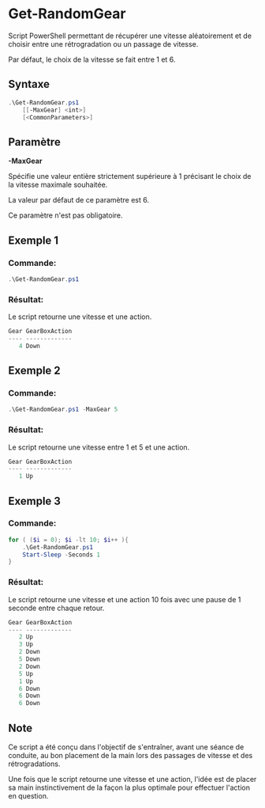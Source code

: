 # Get-RandomGear

Script PowerShell permettant de récupérer une vitesse aléatoirement et de choisir entre une rétrogradation ou un passage de vitesse.

Par défaut, le choix de la vitesse se fait entre 1 et 6.

## Syntaxe

```POWERSHELL
.\Get-RandomGear.ps1
    [[-MaxGear] <int>]
    [<CommonParameters>]
```

## Paramètre

__-MaxGear__

Spécifie une valeur entière strictement supérieure à 1 précisant le choix de la vitesse maximale souhaitée.

La valeur par défaut de ce paramètre est 6.

Ce paramètre n'est pas obligatoire.
 
## Exemple 1

### Commande:
```POWERSHELL
.\Get-RandomGear.ps1
```

### Résultat:

Le script retourne une vitesse et une action.

```POWERSHELL
Gear GearBoxAction
---- -------------
   4 Down
```
## Exemple 2

### Commande:
```POWERSHELL
.\Get-RandomGear.ps1 -MaxGear 5
```

### Résultat:

Le script retourne une vitesse entre 1 et 5 et une action.

```POWERSHELL
Gear GearBoxAction
---- -------------
   1 Up
```

## Exemple 3

### Commande:
```POWERSHELL
for ( ($i = 0); $i -lt 10; $i++ ){
    .\Get-RandomGear.ps1
    Start-Sleep -Seconds 1
}
```

### Résultat:

Le script retourne une vitesse et une action 10 fois avec une pause de 1 seconde entre chaque retour.

```POWERSHELL
Gear GearBoxAction
---- -------------
   2 Up
   3 Up
   2 Down
   5 Down
   2 Down
   5 Up
   1 Up
   6 Down
   6 Down
   6 Down
```

## Note

Ce script a été conçu dans l'objectif de s'entraîner, avant une séance de conduite, au bon placement de la main lors des passages de vitesse et des rétrogradations.

Une fois que le script retourne une vitesse et une action, l'idée est de placer sa main instinctivement de la façon la plus optimale pour effectuer l'action en question.